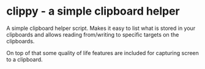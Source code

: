 # clippy - a simple clipboard helper
A simple clipboard helper script. Makes it easy to list what
is stored in your clipboards and allows reading from/writing
to specific targets on the clipboards.

On top of that some quality of life features are included for
capturing screen to a clipboard.

